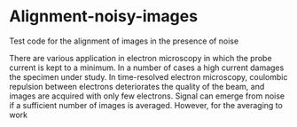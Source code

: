 # Alignment-noisy-images
Test code for the alignment of images in the presence of noise

There are various application in electron microscopy in which the probe current is kept to a minimum. In a number of cases a high current damages the specimen under study. In time-resolved electron microscopy, coulombic repulsion between electrons deteriorates the quality of the beam, and images are acquired with only few electrons.
Signal can emerge from noise if a sufficient number of images is averaged. However, for the averaging to work 
